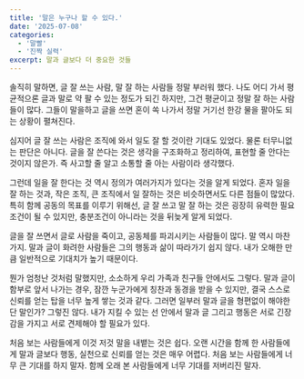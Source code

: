 ```yaml
---
title: '말은 누구나 할 수 있다.'
date: '2025-07-08'
categories:
  - '말빨'
  - '진짝 실력'
excerpt: 말과 글보다 더 중요한 것들
---
```

솔직히 말하면, 글 잘 쓰는 사람, 말 잘 하는 사람들 정말 부러워 했다. 나도 어디 가서 평균적으론 글과 말로 약 팔 수 있는 정도가 되긴 하지만, 그건 평균이고 정말 잘 하는 사람들이 많다. 
그들이 말을하고 글을 쓰면 혼이 쏙 나가서 정말 거기선 한강 물을 팔아도 되는 상황이 펼쳐진다. 

심지어 글 잘 쓰는 사람은 조직에 와서 일도 잘 할 것이란 기대도 있었다. 물론 터무니없는 판단은 아니다. 글을 잘 쓴다는 것은 생각을 구조화하고 정리하여, 표현할 줄 안다는 것이지 않은가. 즉 사고할 줄 알고 소통할 줄 아는 사람이라 생각했다. 

그런데 일을 잘 한다는 것 역시 정의가 여러가지가 있다는 것을 알게 되었다. 혼자 일을 잘 하는 것과, 작은 조직, 큰 조직에서 일 잘하는 것은 비슷하면서도 다른 점들이 많았다. 
특히 함께 공동의 목표를 이루기 위해선, 글 잘 쓰고 말 잘 하는 것은 굉장히 유력한 필요 조건이 될 수 있지만, 충분조건이 아니라는 것을 뒤늦게 알게 되었다. 

글을 잘 쓰면서 글로 사람을 죽이고, 공동체를 파괴시키는 사람들이 많다. 말 역시 마찬가지. 
말과 글이 화려한 사람들은 그의 행동과 삶이 따라가기 쉽지 않다. 내가 오해한 만큼 일반적으로 기대치가 높기 때문이다. 

뭔가 엄청난 것처럼 말했지만, 소소하게 우리 가족과 친구들 안에서도 그렇다. 말과 글이 함부로 앞서 나가는 경우, 잠깐 누군가에게 칭찬과 동경을 받을 수 있지만, 결국 스스로 신뢰를 얻는 탑을 너무 높게 쌓는 것과 같다. 그러면 일부러 말과 글을 형편없이 해야한단 말인가? 그렇진 않다. 내가 지킬 수 있는 선 안에서 말과 글 그리고 행동은 서로 긴장감을 가지고 서로 견제해야 할 필요가 있다. 

처음 보는 사람들에게 이것 저것 말을 내뱉는 것은 쉽다. 오랜 시간을 함께 한 사람들에게 말과 글보다 행동, 실천으로 신뢰를 얻는 것은 매우 어렵다. 
처음 보는 사람들에게 너무 큰 기대를 하지 말자. 함께 오래 본 사람들에게 너무 기대를 저버리진 말자.